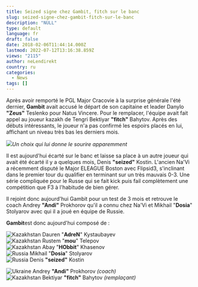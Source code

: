 ```yaml
---
title: Seized signe chez Gambit, fitch sur le banc
slug: seized-signe-chez-gambit-fitch-sur-le-banc
description: "NULL"
type: default
language: fr
draft: false
date: 2018-02-06T11:44:14.000Z
lastmod: 2022-07-12T13:16:38.859Z
views: "2115"
author: neLendirekt
country: ru
categories:
  - News
tags: []
---
```

Après avoir remporté le PGL Major Cracovie à la surprise générale l'été dernier, **Gambit** avait accusé le départ de son capitaine et leader Danylo **"Zeus"** Teslenko pour Natus Vincere. Pour le remplacer, l'équipe avait fait appel au joueur kazakh de Tengri Bektiyar **"fitch"** Bahytov. Après des débuts intéressants, le joueur n'a pas confirmé les espoirs placés en lui, affichant un niveau très bas les derniers mois.

![](/images/articles/5a7991bc6011a/images/HMffiHJSiw5fswfLGNb6cXOdPi5dzuy95MXAa2iP.jpeg)_Un choix qui lui donne le sourire apparemment_

Il est aujourd'hui écarté sur le banc et laisse sa place à un autre joueur qui avait été écarté il y a quelques mois, Denis **"seized"** Kostin. L'ancien Na'Vi a récemment disputé le Major ELEAGUE Boston avec Flipsid3, s'inclinant dans le premier tour du qualifier en terminant sur un très mauvais 0-3\. Une série compliquée pour le Russe qui se fait kick puis fail complètement une compétition que F3 à l'habitude de bien gérer.

Il rejoint donc aujourd'hui Gambit pour un test de 3 mois et retrouve le coach Andrey **"Andi"** Prokhorov qu'il a connu chez Na'Vi et Mikhail "**Dosia**" Stolyarov avec qui il a joué en équipe de Russie. 

**Gambit**est donc aujourd'hui composé de : 

![Kazakhstan](/images/countries/kz.svg)⁠ Dauren "**AdreN**" Kystaubayev  
![Kazakhstan](/images/countries/kz.svg)⁠ Rustem "**mou**" Telepov  
![Kazakhstan](/images/countries/kz.svg)⁠ Abay "**HObbit**" Khasenov  
![Russia](/images/countries/ru.svg)⁠ Mikhail "**Dosia**" Stolyarov  
![Russia](/images/countries/ru.svg)⁠ Denis **"seized"** Kostin

![Ukraine](/images/countries/ua.svg)⁠ Andrey **"Andi"** Prokhorov _(coach)_  
![Kazakhstan](/images/countries/kz.svg)⁠ Bektiyar **"fitch"** Bahytov _(remplaçant)_
